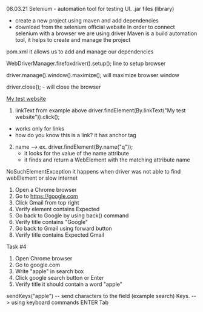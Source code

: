 08.03.21
Selenium - automation tool for testing UI. .jar files (library)
- create a new project using maven and add dependencies
- download from the selenium official website
In order to connect selenium with a browser we are using driver
  Maven is a build automation tool, it helps to create and manage the project
  
pom.xml it allows us to add and manage our dependencies

WebDriverManager.firefoxdriver().setup(); line to setup browser

driver.manage().window().maximize(); will maximize browser window

driver.close(); - will close the browser

<a href="www.test.com"> My test website </a>

1. linkText from example above driver.findElement(By.linkText("My test website")).click();
  - works only for links
  - how do you know this is a link? it has <a> anchor tag

2. name --> ex. driver.findElement(By.name("q"));
   - it looks for the value of the name attribute
   - it finds and return a WebElement with the matching attribute name

NoSuchElementException it happens when driver was not able to find webElement or slow internet

1. Open a Chrome browser
2. Go to https://google.com
3. Click Gmail from top right
4. Verify element contains Expected <Gmail>
5. Go back to Google by using back() command
6. Verify title contains "Google"
7. Go back to Gmail using forward button
8. Verify title contains Expected Gmail

Task #4
1. Open Chrome browser
2. Go to google.com
3. Write "apple" in search box
4. Click google search button or Enter
5. Verify title it should contain a word "apple"

sendKeys("apple") -- send characters to the field (example search)
Keys.   --> using keyboard commands
ENTER
Tab

